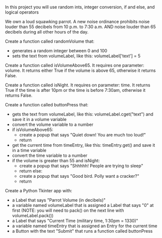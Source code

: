In this project you will use random ints, integer conversion, if and else, and logical operators

We own a loud squawking parrot. A new noise ordinance prohibits noise louder than 55 decibels from 10 p.m. to 7:30 a.m. AND noise louder than 65 decibels during all other hours of the day. 
 

Create a function called randomVolume that:
- generates a random integer between 0 and 100
- sets the text from volumeLabel, like this: volumeLabel['text'] = 5

Create a function called isVolumeAbove65. It requires one parameter: volume. It returns either True if the volume is above 65, otherwise it returns False.

Create a function called isNight. It requires on parameter: time. It returns True if the time is after 10pm or the time is before 7:30am, otherwise it returns False.

Create a function called buttonPress that:
- gets the text from volumeLabel, like this: volumeLabel.cget("text") and save it in a volume variable
- convert the volume variable to a number
- if isVolumeAbove65:
  - create a popup that says "Quiet down! You are much too loud!"
  - return
- get the current time from timeEntry, like this: timeEntry.get() and save it in a time variable
- convert the time variable to a number
- if the volume is greater than 55 and isNight:
  - create a popup that says "Shhhhh! People are trying to sleep"
  - return
  else:
  - create a popup that says "Good bird. Polly want a cracker?"
  - return

Create a Python Tkinter app with:
- a Label that says "Parrot Volume (in decibels)"
- a variable named volumeLabel that is assigned a Label that says "0" at first (NOTE: you will need to pack() on the next line with volumeLabel.pack())
- a Label that says "Current Time (military time, 1:30pm = 1330)"
- a variable named timeEntry that is assigned an Entry for the current time
- a Button with the text "Submit" that runs a function called buttonPress
